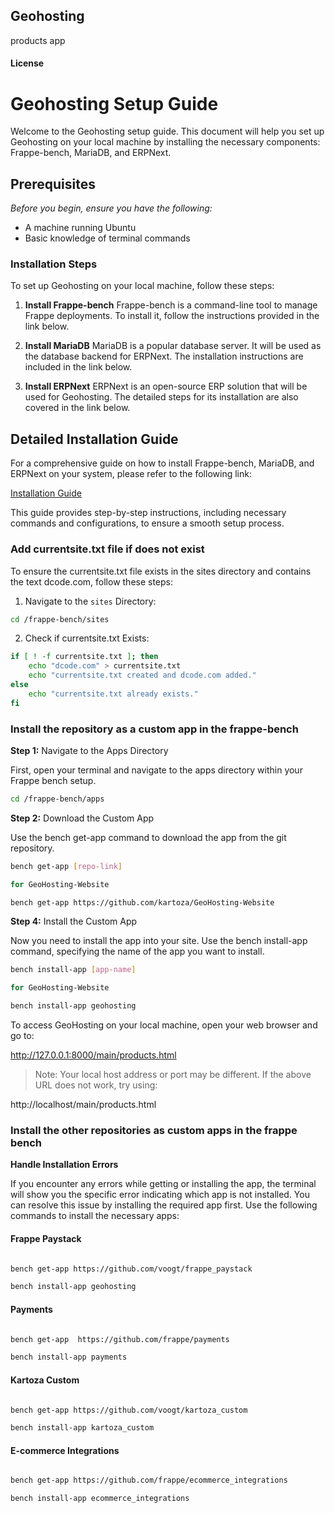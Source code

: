 ## Geohosting

products app

#### License

# Geohosting Setup Guide

Welcome to the Geohosting setup guide. This document will help you set up Geohosting on your local machine by installing the necessary components: Frappe-bench, MariaDB, and ERPNext.

## Prerequisites

_Before you begin, ensure you have the following:_

- A machine running Ubuntu
- Basic knowledge of terminal commands

### Installation Steps

To set up Geohosting on your local machine, follow these steps:

1. **Install Frappe-bench**
Frappe-bench is a command-line tool to manage Frappe deployments. To install it, follow the instructions provided in the link below.

2. **Install MariaDB**
MariaDB is a popular database server. It will be used as the database backend for ERPNext. The installation instructions are included in the link below.

3. **Install ERPNext**
ERPNext is an open-source ERP solution that will be used for Geohosting. The detailed steps for its installation are also covered in the link below.

## Detailed Installation Guide
For a comprehensive guide on how to install Frappe-bench, MariaDB, and ERPNext on your system, please refer to the following link:

[Installation Guide](https://github.com/D-codE-Hub/Frappe-ERPNext-Version-15--in-Ubuntu-22.04-LTS/blob/main/README.md)

This guide provides step-by-step instructions, including necessary commands and configurations, to ensure a smooth setup process.

### Add currentsite.txt file if does not exist

To ensure the currentsite.txt file exists in the sites directory and contains the text dcode.com, follow these steps:

1. Navigate to the `sites` Directory:

```sh
cd /frappe-bench/sites
```

2. Check if currentsite.txt Exists:

```sh
if [ ! -f currentsite.txt ]; then
    echo "dcode.com" > currentsite.txt
    echo "currentsite.txt created and dcode.com added."
else
    echo "currentsite.txt already exists."
fi
```
### Install the repository as a custom app in the frappe-bench

**Step 1:** Navigate to the Apps Directory

First, open your terminal and navigate to the apps directory within your Frappe bench setup.

```sh
cd /frappe-bench/apps
```
**Step 2:** Download the Custom App

Use the bench get-app command to download the app from the git repository.

```sh
bench get-app [repo-link]

for GeoHosting-Website

bench get-app https://github.com/kartoza/GeoHosting-Website

```

**Step 4:** Install the Custom App

Now you need to install the app into your site. Use the bench install-app command, specifying the name of the app you want to install.

```sh
bench install-app [app-name]

for GeoHosting-Website

bench install-app geohosting

```

To access GeoHosting on your local machine, open your web browser and go to:

http://127.0.0.1:8000/main/products.html

>Note: Your local host address or port may be different. If the above URL does not work, try using:

http://localhost/main/products.html

### Install the other repositories as custom apps in the frappe bench

**Handle Installation Errors**

If you encounter any errors while getting or installing the app, the terminal will show you the specific error indicating which app is not installed. You can resolve this issue by installing the required app first. Use the following commands to install the necessary apps:

#### Frappe Paystack

```sh

bench get-app https://github.com/voogt/frappe_paystack

bench install-app geohosting

```

#### Payments

```sh

bench get-app  https://github.com/frappe/payments

bench install-app payments

```

#### Kartoza Custom

```sh

bench get-app https://github.com/voogt/kartoza_custom

bench install-app kartoza_custom

```


#### E-commerce Integrations

```sh

bench get-app https://github.com/frappe/ecommerce_integrations

bench install-app ecommerce_integrations

```
